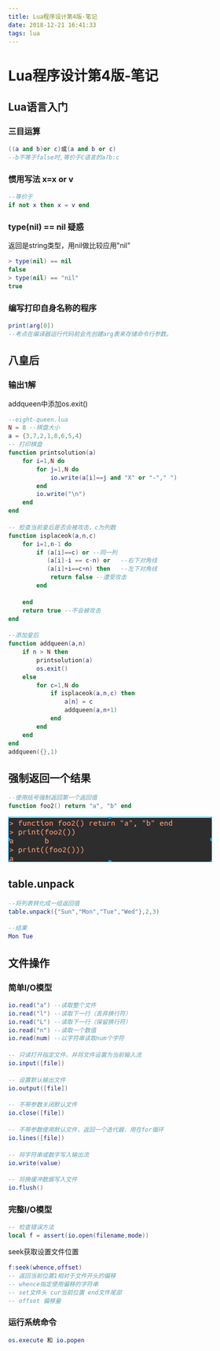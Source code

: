```yaml
---
title: Lua程序设计第4版-笔记
date: 2018-12-21 16:41:33
tags: lua
---
```


# Lua程序设计第4版-笔记


## Lua语言入门

### 三目运算

```lua
((a and b)or c)或(a and b or c)
--b不等于false时,等价于C语言的a?b:c
```



### 惯用写法 x=x or v

```lua
--等价于
if not x then x = v end
```

### type(nil) == nil 疑惑

返回是string类型，用nil做比较应用"nil"

```lua
> type(nil) == nil 
false
> type(nil) == "nil" 
true
```

### 编写打印自身名称的程序

```lua
print(arg[0])
--考点在编译器运行代码前会先创建arg表来存储命令行参数。
```

## 八皇后

### 输出1解

addqueen中添加os.exit()

```lua
--eight-queen.lua
N = 8 --棋盘大小
a = {3,7,2,1,8,6,5,4}
-- 打印棋盘
function printsolution(a)
	for i=1,N do
		for j=1,N do
			io.write(a[i]==j and "X" or "-"," ")
		end
		io.write("\n")
	end
end

-- 检查当前皇后是否会被攻击，c为列数
function isplaceok(a,n,c)
	for i=1,n-1 do
		if (a[i]==c) or --同一列
		   (a[i]-i == c-n) or	--右下对角线
		   (a[i]+i==c+n) then   --左下对角线
			return false --遭受攻击
		end
		
	end
	return true --不会被攻击
end

--添加皇后
function addqueen(a,n)
	if n > N then
		printsolution(a)
		os.exit()
	else
		for c=1,N do
			if isplaceok(a,n,c) then
				a[n] = c
				addqueen(a,n+1)
			end
		end
	end
end
addqueen({},1)
```

## 强制返回一个结果

```lua
--使用括号强制返回第一个返回值
function foo2() return "a", "b" end
```

![001](/img/lua/001.png)

## table.unpack

```lua
--将列表转化成一组返回值
table.unpack({"Sun","Mon","Tue","Wed"},2,3)

--结果
Mon	Tue
```

## 文件操作

### 简单I/O模型

```lua
io.read("a") --读取整个文件
io.read("l") --读取下一行（丢弃换行符）
io.read("L") --读取下一行（保留换行符）
io.read("n") --读取一个数值
io.read(num) --以字符串读取num个字符

-- 只读打开指定文件，并将文件设置为当前输入流
io.input([file])

-- 设置默认输出文件
io.output([file])

-- 不带参数关闭默认文件
io.close([file])

-- 不带参数使用默认文件，返回一个迭代器，用在for循环
io.lines([file])

-- 将字符串或数字写入输出流
io.write(value)

-- 将换缓冲数据写入文件
io.flush()
```

### 完整I/O模型

```lua
-- 检查错误方法
local f = assert(io.open(filename,mode))
```

seek获取设置文件位置

```lua
f:seek(whence,offset)
-- 返回当前位置1相对于文件开头的偏移
-- whence指定使用偏移的字符串  		
-- set文件头 cur当前位置 end文件尾部 
-- offset 偏移量
```

### 运行系统命令

```lua
os.execute 和 io.popen
```

